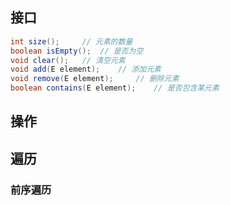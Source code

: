 ## 接口

```java
int size();		// 元素的数量
boolean isEmpty();	// 是否为空
void clear();	// 清空元素
void add(E element);	// 添加元素
void remove(E element);		// 删除元素
boolean contains(E element); 	// 是否包含某元素
```

## 操作

## 遍历

### 前序遍历

```java

```



